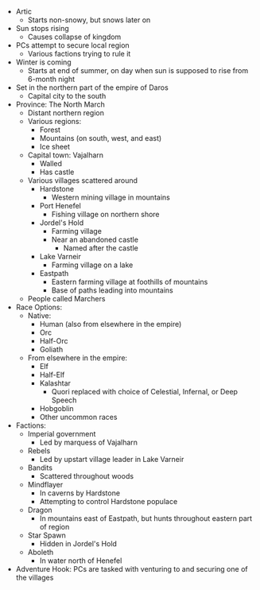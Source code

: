 - Artic
	- Starts non-snowy, but snows later on
- Sun stops rising
	- Causes collapse of kingdom
- PCs attempt to secure local region
	- Various factions trying to rule it
- Winter is coming
	- Starts at end of summer, on day when sun is supposed to rise from 6-month night
- Set in the northern part of the empire of Daros
	- Capital city to the south
- Province: The North March
	- Distant northern region
	- Various regions:
		- Forest
		- Mountains (on south, west, and east)
		- Ice sheet
	- Capital town: Vajalharn
		- Walled
		- Has castle
	- Various villages scattered around
		- Hardstone
			- Western mining village in mountains
		- Port Henefel
			- Fishing village on northern shore
		- Jordel's Hold
			- Farming village
			- Near an abandoned castle
				- Named after the castle
		- Lake Varneir
			- Farming village on a lake
		- Eastpath
			- Eastern farming village at foothills of mountains
			- Base of paths leading into mountains
	- People called Marchers
- Race Options:
	- Native:
		- Human (also from elsewhere in the empire)
		- Orc
		- Half-Orc
		- Goliath
	- From elsewhere in the empire:
		- Elf
		- Half-Elf
		- Kalashtar
			- Quori replaced with choice of Celestial, Infernal, or Deep Speech
		- Hobgoblin
		- Other uncommon races
- Factions:
	- Imperial government
		- Led by marquess of Vajalharn
	- Rebels
		- Led by upstart village leader in Lake Varneir
	- Bandits
		- Scattered throughout woods
	- Mindflayer
		- In caverns by Hardstone
		- Attempting to control Hardstone populace
	- Dragon
		- In mountains east of Eastpath, but hunts throughout eastern part of region
	- Star Spawn
		- Hidden in Jordel's Hold
	- Aboleth
		- In water north of Henefel
- Adventure Hook: PCs are tasked with venturing to and securing one of the villages